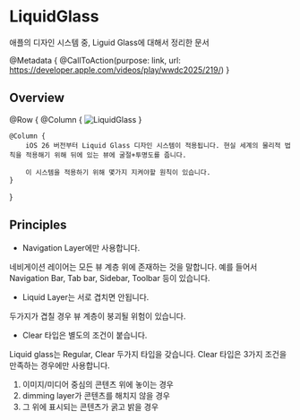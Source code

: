 # LiquidGlass

애플의 디자인 시스템 중, Liguid Glass에 대해서 정리한 문서

@Metadata {
    @CallToAction(purpose: link, url: https://developer.apple.com/videos/play/wwdc2025/219/)
}

## Overview

@Row {
    @Column {
        ![LiquidGlass](LiquidGlass)
    }
    
    @Column {
        iOS 26 버전부터 Liquid Glass 디자인 시스템이 적용됩니다. 현실 세계의 물리적 법칙을 적용해기 위해 뒤에 있는 뷰에 굴절+투명도를 줍니다. 
        
        이 시스템을 적용하기 위해 몇가지 지켜야할 원칙이 있습니다. 
    }
} 

## Principles

* Navigation Layer에만 사용합니다. 

네비게이션 레이어는 모든 뷰 계층 위에 존재하는 것을 말합니다. 예를 들어서 Navigation Bar, Tab bar, Sidebar, Toolbar 등이 있습니다. 

* Liquid Layer는 서로 겹치면 안됩니다.

두가지가 겹칠 경우 뷰 계층이 붕괴될 위험이 있습니다. 

* Clear 타입은 별도의 조건이 붙습니다. 

Liquid glass는 Regular, Clear 두가지 타입을 갖습니다. Clear 타입은 3가지 조건을 만족하는 경우에만 사용합니다. 

1.    이미지/미디어 중심의 콘텐츠 위에 놓이는 경우
2.    dimming layer가 콘텐츠를 해치지 않을 경우
3.    그 위에 표시되는 콘텐츠가 굵고 밝을 경우
